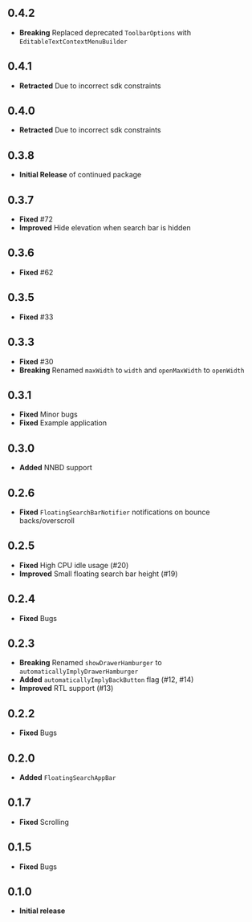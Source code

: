 ## 0.4.2

* **Breaking** Replaced deprecated `ToolbarOptions` with `EditableTextContextMenuBuilder`

## 0.4.1

* **Retracted** Due to incorrect sdk constraints

## 0.4.0

* **Retracted** Due to incorrect sdk constraints

## 0.3.8

* **Initial Release** of continued package

## 0.3.7

* **Fixed** #72
* **Improved** Hide elevation when search bar is hidden

## 0.3.6

* **Fixed** #62

## 0.3.5

* **Fixed** #33

## 0.3.3

* **Fixed** #30
* **Breaking** Renamed `maxWidth` to `width` and `openMaxWidth` to `openWidth`

## 0.3.1

* **Fixed** Minor bugs
* **Fixed** Example application

## 0.3.0

* **Added** NNBD support

## 0.2.6

* **Fixed** `FloatingSearchBarNotifier` notifications on bounce backs/overscroll

## 0.2.5

* **Fixed** High CPU idle usage (#20)
* **Improved** Small floating search bar height (#19)

## 0.2.4

* **Fixed** Bugs

## 0.2.3

* **Breaking** Renamed `showDrawerHamburger` to `automaticallyImplyDrawerHamburger`
* **Added** `automaticallyImplyBackButton` flag (#12, #14)
* **Improved** RTL support (#13)

## 0.2.2

* **Fixed** Bugs

## 0.2.0

* **Added** `FloatingSearchAppBar`

## 0.1.7

* **Fixed** Scrolling

## 0.1.5

* **Fixed** Bugs

## 0.1.0

* **Initial release**